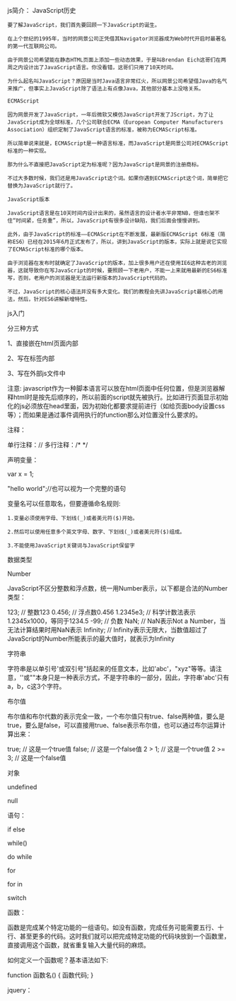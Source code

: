 
js简介：
	JavaScript历史

	要了解JavaScript，我们首先要回顾一下JavaScript的诞生。

	在上个世纪的1995年，当时的网景公司正凭借其Navigator浏览器成为Web时代开启时最著名的第一代互联网公司。

	由于网景公司希望能在静态HTML页面上添加一些动态效果，于是叫Brendan Eich这哥们在两周之内设计出了JavaScript语言。你没看错，这哥们只用了10天时间。

	为什么起名叫JavaScript？原因是当时Java语言非常红火，所以网景公司希望借Java的名气来推广，但事实上JavaScript除了语法上有点像Java，其他部分基本上没啥关系。

	ECMAScript

	因为网景开发了JavaScript，一年后微软又模仿JavaScript开发了JScript，为了让JavaScript成为全球标准，几个公司联合ECMA（European Computer Manufacturers Association）组织定制了JavaScript语言的标准，被称为ECMAScript标准。

	所以简单说来就是，ECMAScript是一种语言标准，而JavaScript是网景公司对ECMAScript标准的一种实现。

	那为什么不直接把JavaScript定为标准呢？因为JavaScript是网景的注册商标。

	不过大多数时候，我们还是用JavaScript这个词。如果你遇到ECMAScript这个词，简单把它替换为JavaScript就行了。

	JavaScript版本

	JavaScript语言是在10天时间内设计出来的，虽然语言的设计者水平非常NB，但谁也架不住“时间紧，任务重”，所以，JavaScript有很多设计缺陷，我们后面会慢慢讲到。

	此外，由于JavaScript的标准——ECMAScript在不断发展，最新版ECMAScript 6标准（简称ES6）已经在2015年6月正式发布了，所以，讲到JavaScript的版本，实际上就是说它实现了ECMAScript标准的哪个版本。

	由于浏览器在发布时就确定了JavaScript的版本，加上很多用户还在使用IE6这种古老的浏览器，这就导致你在写JavaScript的时候，要照顾一下老用户，不能一上来就用最新的ES6标准写，否则，老用户的浏览器是无法运行新版本的JavaScript代码的。

	不过，JavaScript的核心语法并没有多大变化。我们的教程会先讲JavaScript最核心的用法，然后，针对ES6讲解新增特性。


js入门

分三种方式

1、直接嵌在html页面内部

2、写在<head></head>标签内部

3、写在外部js文件中


注意: javascript作为一种脚本语言可以放在html页面中任何位置，但是浏览器解释html时是按先后顺序的，所以前面的script就先被执行。比如进行页面显示初始化的js必须放在head里面，因为初始化都要求提前进行（如给页面body设置css等）；而如果是通过事件调用执行的function那么对位置没什么要求的。


注释：

单行注释：//
多行注释：/*  */


声明变量：

var x = 1;

"hello world";//也可以视为一个完整的语句

变量名可以任意取名，但要遵循命名规则:

    1.变量必须使用字母、下划线(_)或者美元符($)开始。

    2.然后可以使用任意多个英文字母、数字、下划线(_)或者美元符($)组成。

    3.不能使用JavaScript关键词与JavaScript保留字


数据类型

Number

JavaScript不区分整数和浮点数，统一用Number表示，以下都是合法的Number类型：

123; // 整数123
0.456; // 浮点数0.456
1.2345e3; // 科学计数法表示1.2345x1000，等同于1234.5
-99; // 负数
NaN; // NaN表示Not a Number，当无法计算结果时用NaN表示
Infinity; // Infinity表示无限大，当数值超过了JavaScript的Number所能表示的最大值时，就表示为Infinity


字符串

字符串是以单引号'或双引号"括起来的任意文本，比如'abc'，"xyz"等等。请注意，''或""本身只是一种表示方式，不是字符串的一部分，因此，字符串'abc'只有a，b，c这3个字符。



布尔值

布尔值和布尔代数的表示完全一致，一个布尔值只有true、false两种值，要么是true，要么是false，可以直接用true、false表示布尔值，也可以通过布尔运算计算出来：

true; // 这是一个true值
false; // 这是一个false值
2 > 1; // 这是一个true值
2 >= 3; // 这是一个false值


对象


undefined

null



语句：

if  else

while() 

do while

for

for in

switch

函数：

函数是完成某个特定功能的一组语句。如没有函数，完成任务可能需要五行、十行、甚至更多的代码。这时我们就可以把完成特定功能的代码块放到一个函数里，直接调用这个函数，就省重复输入大量代码的麻烦。

如何定义一个函数呢？基本语法如下:

function 函数名()
{
     函数代码;
}


jquery：







